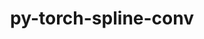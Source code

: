 ---
title: "py-torch-spline-conv"
layout: cache
categories: [package, develop]
meta: {"versions": ["1.2.2"], "compilers": ["apple-clang@=15.0.0", "gcc@=11.4.0"], "oss": ["ubuntu22.04", "ventura"], "platforms": ["darwin", "linux"], "targets": ["aarch64", "x86_64_v3"], "stacks": ["ml-darwin-aarch64-mps", "ml-linux-x86_64-cpu", "ml-linux-x86_64-cuda", "root"], "num_specs": 55, "num_specs_by_stack": {"ml-darwin-aarch64-mps": 7, "root": 55, "ml-linux-x86_64-cpu": 7, "ml-linux-x86_64-cuda": 7}}
spec_details: [{"hash": "q3yzz2ibs64q7sjzpynwikjje3skmyhi", "compiler": "apple-clang@=15.0.0", "versions": ["1.2.2"], "os": "ventura", "platform": "darwin", "target": "aarch64", "variants": ["build_system=python_pip"], "stacks": ["ml-darwin-aarch64-mps", "root"], "size": "-", "tarball": "https://binaries.spack.io/develop/build_cache/darwin-ventura-aarch64/apple-clang-15.0.0/py-torch-spline-conv-1.2.2/darwin-ventura-aarch64-apple-clang-15.0.0-py-torch-spline-conv-1.2.2-q3yzz2ibs64q7sjzpynwikjje3skmyhi.spack"}, {"hash": "fqjqtsv5jqfuramn3yemr5imgu4i74i4", "compiler": "apple-clang@=15.0.0", "versions": ["1.2.2"], "os": "ventura", "platform": "darwin", "target": "aarch64", "variants": ["build_system=python_pip"], "stacks": ["ml-darwin-aarch64-mps", "root"], "size": "-", "tarball": "https://binaries.spack.io/develop/build_cache/darwin-ventura-aarch64/apple-clang-15.0.0/py-torch-spline-conv-1.2.2/darwin-ventura-aarch64-apple-clang-15.0.0-py-torch-spline-conv-1.2.2-fqjqtsv5jqfuramn3yemr5imgu4i74i4.spack"}, {"hash": "x5p5wa3vzut7f25m26esuhhr3ouw2iiw", "compiler": "apple-clang@=15.0.0", "versions": ["1.2.2"], "os": "ventura", "platform": "darwin", "target": "aarch64", "variants": ["build_system=python_pip"], "stacks": ["root"], "size": "-", "tarball": "https://binaries.spack.io/develop/build_cache/darwin-ventura-aarch64/apple-clang-15.0.0/py-torch-spline-conv-1.2.2/darwin-ventura-aarch64-apple-clang-15.0.0-py-torch-spline-conv-1.2.2-x5p5wa3vzut7f25m26esuhhr3ouw2iiw.spack"}, {"hash": "bllucvraza3awkyfeea7vhefjo555md7", "compiler": "apple-clang@=15.0.0", "versions": ["1.2.2"], "os": "ventura", "platform": "darwin", "target": "aarch64", "variants": ["build_system=python_pip"], "stacks": ["ml-darwin-aarch64-mps", "root"], "size": "-", "tarball": "https://binaries.spack.io/develop/build_cache/darwin-ventura-aarch64/apple-clang-15.0.0/py-torch-spline-conv-1.2.2/darwin-ventura-aarch64-apple-clang-15.0.0-py-torch-spline-conv-1.2.2-bllucvraza3awkyfeea7vhefjo555md7.spack"}, {"hash": "otubtqbhqizravfhjzzdyexss2m4lwnk", "compiler": "apple-clang@=15.0.0", "versions": ["1.2.2"], "os": "ventura", "platform": "darwin", "target": "aarch64", "variants": ["build_system=python_pip"], "stacks": ["root"], "size": "-", "tarball": "https://binaries.spack.io/develop/build_cache/darwin-ventura-aarch64/apple-clang-15.0.0/py-torch-spline-conv-1.2.2/darwin-ventura-aarch64-apple-clang-15.0.0-py-torch-spline-conv-1.2.2-otubtqbhqizravfhjzzdyexss2m4lwnk.spack"}, {"hash": "5auc4o7dhfumabqa2ytglyfpryvrnqhc", "compiler": "apple-clang@=15.0.0", "versions": ["1.2.2"], "os": "ventura", "platform": "darwin", "target": "aarch64", "variants": ["build_system=python_pip"], "stacks": ["ml-darwin-aarch64-mps", "root"], "size": "-", "tarball": "https://binaries.spack.io/develop/build_cache/darwin-ventura-aarch64/apple-clang-15.0.0/py-torch-spline-conv-1.2.2/darwin-ventura-aarch64-apple-clang-15.0.0-py-torch-spline-conv-1.2.2-5auc4o7dhfumabqa2ytglyfpryvrnqhc.spack"}, {"hash": "mqubdqv7ddso4q5ouvqczzeqydm33mfz", "compiler": "apple-clang@=15.0.0", "versions": ["1.2.2"], "os": "ventura", "platform": "darwin", "target": "aarch64", "variants": ["build_system=python_pip"], "stacks": ["root"], "size": "-", "tarball": "https://binaries.spack.io/develop/build_cache/darwin-ventura-aarch64/apple-clang-15.0.0/py-torch-spline-conv-1.2.2/darwin-ventura-aarch64-apple-clang-15.0.0-py-torch-spline-conv-1.2.2-mqubdqv7ddso4q5ouvqczzeqydm33mfz.spack"}, {"hash": "vmied7yri46hfyhm4qgmpdcd4leebifq", "compiler": "apple-clang@=15.0.0", "versions": ["1.2.2"], "os": "ventura", "platform": "darwin", "target": "aarch64", "variants": ["build_system=python_pip"], "stacks": ["root"], "size": "-", "tarball": "https://binaries.spack.io/develop/build_cache/darwin-ventura-aarch64/apple-clang-15.0.0/py-torch-spline-conv-1.2.2/darwin-ventura-aarch64-apple-clang-15.0.0-py-torch-spline-conv-1.2.2-vmied7yri46hfyhm4qgmpdcd4leebifq.spack"}, {"hash": "zv7lpqswrwqkz75ek7vfjekcixk56cip", "compiler": "apple-clang@=15.0.0", "versions": ["1.2.2"], "os": "ventura", "platform": "darwin", "target": "aarch64", "variants": ["build_system=python_pip"], "stacks": ["root"], "size": "-", "tarball": "https://binaries.spack.io/develop/build_cache/darwin-ventura-aarch64/apple-clang-15.0.0/py-torch-spline-conv-1.2.2/darwin-ventura-aarch64-apple-clang-15.0.0-py-torch-spline-conv-1.2.2-zv7lpqswrwqkz75ek7vfjekcixk56cip.spack"}, {"hash": "l3gerqxr4tqwivse4elsvjw722gsl2lo", "compiler": "apple-clang@=15.0.0", "versions": ["1.2.2"], "os": "ventura", "platform": "darwin", "target": "aarch64", "variants": ["build_system=python_pip"], "stacks": ["ml-darwin-aarch64-mps", "root"], "size": "-", "tarball": "https://binaries.spack.io/develop/build_cache/darwin-ventura-aarch64/apple-clang-15.0.0/py-torch-spline-conv-1.2.2/darwin-ventura-aarch64-apple-clang-15.0.0-py-torch-spline-conv-1.2.2-l3gerqxr4tqwivse4elsvjw722gsl2lo.spack"}, {"hash": "3nmbpss5niortizkkjldqd4uuobgoqu6", "compiler": "apple-clang@=15.0.0", "versions": ["1.2.2"], "os": "ventura", "platform": "darwin", "target": "aarch64", "variants": ["build_system=python_pip"], "stacks": ["ml-darwin-aarch64-mps", "root"], "size": "-", "tarball": "https://binaries.spack.io/develop/build_cache/darwin-ventura-aarch64/apple-clang-15.0.0/py-torch-spline-conv-1.2.2/darwin-ventura-aarch64-apple-clang-15.0.0-py-torch-spline-conv-1.2.2-3nmbpss5niortizkkjldqd4uuobgoqu6.spack"}, {"hash": "fd5rpwoadghhpj7ko6jj4jdbequgyyeh", "compiler": "apple-clang@=15.0.0", "versions": ["1.2.2"], "os": "ventura", "platform": "darwin", "target": "aarch64", "variants": ["build_system=python_pip"], "stacks": ["ml-darwin-aarch64-mps", "root"], "size": "-", "tarball": "https://binaries.spack.io/develop/build_cache/darwin-ventura-aarch64/apple-clang-15.0.0/py-torch-spline-conv-1.2.2/darwin-ventura-aarch64-apple-clang-15.0.0-py-torch-spline-conv-1.2.2-fd5rpwoadghhpj7ko6jj4jdbequgyyeh.spack"}, {"hash": "h53khuuma4owsjttxhrss2blcg37ocsw", "compiler": "gcc@=11.4.0", "versions": ["1.2.2"], "os": "ubuntu22.04", "platform": "linux", "target": "x86_64_v3", "variants": ["build_system=python_pip"], "stacks": ["root"], "size": "-", "tarball": "https://binaries.spack.io/develop/build_cache/linux-ubuntu22.04-x86_64_v3/gcc-11.4.0/py-torch-spline-conv-1.2.2/linux-ubuntu22.04-x86_64_v3-gcc-11.4.0-py-torch-spline-conv-1.2.2-h53khuuma4owsjttxhrss2blcg37ocsw.spack"}, {"hash": "7ollxemhs4gsvjiv2tp4wor2bbnaraxh", "compiler": "gcc@=11.4.0", "versions": ["1.2.2"], "os": "ubuntu22.04", "platform": "linux", "target": "x86_64_v3", "variants": ["build_system=python_pip"], "stacks": ["ml-linux-x86_64-cpu", "root"], "size": "-", "tarball": "https://binaries.spack.io/develop/build_cache/linux-ubuntu22.04-x86_64_v3/gcc-11.4.0/py-torch-spline-conv-1.2.2/linux-ubuntu22.04-x86_64_v3-gcc-11.4.0-py-torch-spline-conv-1.2.2-7ollxemhs4gsvjiv2tp4wor2bbnaraxh.spack"}, {"hash": "a26thd435iaptmfcwul5nbyqllbmusgn", "compiler": "gcc@=11.4.0", "versions": ["1.2.2"], "os": "ubuntu22.04", "platform": "linux", "target": "x86_64_v3", "variants": ["build_system=python_pip"], "stacks": ["ml-linux-x86_64-cuda", "root"], "size": "-", "tarball": "https://binaries.spack.io/develop/build_cache/linux-ubuntu22.04-x86_64_v3/gcc-11.4.0/py-torch-spline-conv-1.2.2/linux-ubuntu22.04-x86_64_v3-gcc-11.4.0-py-torch-spline-conv-1.2.2-a26thd435iaptmfcwul5nbyqllbmusgn.spack"}, {"hash": "chwuzpojzgdslbc3twxqohv5wxj7qsrb", "compiler": "gcc@=11.4.0", "versions": ["1.2.2"], "os": "ubuntu22.04", "platform": "linux", "target": "x86_64_v3", "variants": ["build_system=python_pip"], "stacks": ["root"], "size": "-", "tarball": "https://binaries.spack.io/develop/build_cache/linux-ubuntu22.04-x86_64_v3/gcc-11.4.0/py-torch-spline-conv-1.2.2/linux-ubuntu22.04-x86_64_v3-gcc-11.4.0-py-torch-spline-conv-1.2.2-chwuzpojzgdslbc3twxqohv5wxj7qsrb.spack"}, {"hash": "djo2d4kei7zm4kistvkyjggct3jcvdmr", "compiler": "gcc@=11.4.0", "versions": ["1.2.2"], "os": "ubuntu22.04", "platform": "linux", "target": "x86_64_v3", "variants": ["build_system=python_pip"], "stacks": ["root"], "size": "-", "tarball": "https://binaries.spack.io/develop/build_cache/linux-ubuntu22.04-x86_64_v3/gcc-11.4.0/py-torch-spline-conv-1.2.2/linux-ubuntu22.04-x86_64_v3-gcc-11.4.0-py-torch-spline-conv-1.2.2-djo2d4kei7zm4kistvkyjggct3jcvdmr.spack"}, {"hash": "h5zpd2ljug3hwctagmiviznyfanfsueh", "compiler": "gcc@=11.4.0", "versions": ["1.2.2"], "os": "ubuntu22.04", "platform": "linux", "target": "x86_64_v3", "variants": ["build_system=python_pip"], "stacks": ["root"], "size": "-", "tarball": "https://binaries.spack.io/develop/build_cache/linux-ubuntu22.04-x86_64_v3/gcc-11.4.0/py-torch-spline-conv-1.2.2/linux-ubuntu22.04-x86_64_v3-gcc-11.4.0-py-torch-spline-conv-1.2.2-h5zpd2ljug3hwctagmiviznyfanfsueh.spack"}, {"hash": "bmg6iqfpxu47ruw67fcyxv573z4sq2mj", "compiler": "gcc@=11.4.0", "versions": ["1.2.2"], "os": "ubuntu22.04", "platform": "linux", "target": "x86_64_v3", "variants": ["build_system=python_pip"], "stacks": ["root"], "size": "-", "tarball": "https://binaries.spack.io/develop/build_cache/linux-ubuntu22.04-x86_64_v3/gcc-11.4.0/py-torch-spline-conv-1.2.2/linux-ubuntu22.04-x86_64_v3-gcc-11.4.0-py-torch-spline-conv-1.2.2-bmg6iqfpxu47ruw67fcyxv573z4sq2mj.spack"}, {"hash": "3ahlorakednyoqozltfozm3msqyzcqjy", "compiler": "gcc@=11.4.0", "versions": ["1.2.2"], "os": "ubuntu22.04", "platform": "linux", "target": "x86_64_v3", "variants": ["build_system=python_pip"], "stacks": ["root"], "size": "-", "tarball": "https://binaries.spack.io/develop/build_cache/linux-ubuntu22.04-x86_64_v3/gcc-11.4.0/py-torch-spline-conv-1.2.2/linux-ubuntu22.04-x86_64_v3-gcc-11.4.0-py-torch-spline-conv-1.2.2-3ahlorakednyoqozltfozm3msqyzcqjy.spack"}, {"hash": "3tj3jvewdxraafymxuhbaiodtodnrvit", "compiler": "gcc@=11.4.0", "versions": ["1.2.2"], "os": "ubuntu22.04", "platform": "linux", "target": "x86_64_v3", "variants": ["build_system=python_pip"], "stacks": ["root"], "size": "-", "tarball": "https://binaries.spack.io/develop/build_cache/linux-ubuntu22.04-x86_64_v3/gcc-11.4.0/py-torch-spline-conv-1.2.2/linux-ubuntu22.04-x86_64_v3-gcc-11.4.0-py-torch-spline-conv-1.2.2-3tj3jvewdxraafymxuhbaiodtodnrvit.spack"}, {"hash": "dpeku4jdfjbgkrtnohqu5ihsofqcn6cy", "compiler": "gcc@=11.4.0", "versions": ["1.2.2"], "os": "ubuntu22.04", "platform": "linux", "target": "x86_64_v3", "variants": ["build_system=python_pip"], "stacks": ["root"], "size": "-", "tarball": "https://binaries.spack.io/develop/build_cache/linux-ubuntu22.04-x86_64_v3/gcc-11.4.0/py-torch-spline-conv-1.2.2/linux-ubuntu22.04-x86_64_v3-gcc-11.4.0-py-torch-spline-conv-1.2.2-dpeku4jdfjbgkrtnohqu5ihsofqcn6cy.spack"}, {"hash": "cktgym4ocylivoaeczzoq5nvklqxyf7r", "compiler": "gcc@=11.4.0", "versions": ["1.2.2"], "os": "ubuntu22.04", "platform": "linux", "target": "x86_64_v3", "variants": ["build_system=python_pip"], "stacks": ["root"], "size": "-", "tarball": "https://binaries.spack.io/develop/build_cache/linux-ubuntu22.04-x86_64_v3/gcc-11.4.0/py-torch-spline-conv-1.2.2/linux-ubuntu22.04-x86_64_v3-gcc-11.4.0-py-torch-spline-conv-1.2.2-cktgym4ocylivoaeczzoq5nvklqxyf7r.spack"}, {"hash": "ekulsxoduba6u4n6yosbql2cge5cmnyx", "compiler": "gcc@=11.4.0", "versions": ["1.2.2"], "os": "ubuntu22.04", "platform": "linux", "target": "x86_64_v3", "variants": ["build_system=python_pip"], "stacks": ["ml-linux-x86_64-cpu", "root"], "size": "-", "tarball": "https://binaries.spack.io/develop/build_cache/linux-ubuntu22.04-x86_64_v3/gcc-11.4.0/py-torch-spline-conv-1.2.2/linux-ubuntu22.04-x86_64_v3-gcc-11.4.0-py-torch-spline-conv-1.2.2-ekulsxoduba6u4n6yosbql2cge5cmnyx.spack"}, {"hash": "3yt2csouodsvzmbjp5wmyspnnmcmugii", "compiler": "gcc@=11.4.0", "versions": ["1.2.2"], "os": "ubuntu22.04", "platform": "linux", "target": "x86_64_v3", "variants": ["build_system=python_pip"], "stacks": ["ml-linux-x86_64-cpu", "root"], "size": "-", "tarball": "https://binaries.spack.io/develop/build_cache/linux-ubuntu22.04-x86_64_v3/gcc-11.4.0/py-torch-spline-conv-1.2.2/linux-ubuntu22.04-x86_64_v3-gcc-11.4.0-py-torch-spline-conv-1.2.2-3yt2csouodsvzmbjp5wmyspnnmcmugii.spack"}, {"hash": "4wis3wyilmdsnibwwqeflpappnlvqhwz", "compiler": "gcc@=11.4.0", "versions": ["1.2.2"], "os": "ubuntu22.04", "platform": "linux", "target": "x86_64_v3", "variants": ["build_system=python_pip"], "stacks": ["ml-linux-x86_64-cuda", "root"], "size": "-", "tarball": "https://binaries.spack.io/develop/build_cache/linux-ubuntu22.04-x86_64_v3/gcc-11.4.0/py-torch-spline-conv-1.2.2/linux-ubuntu22.04-x86_64_v3-gcc-11.4.0-py-torch-spline-conv-1.2.2-4wis3wyilmdsnibwwqeflpappnlvqhwz.spack"}, {"hash": "5v6t6723zerjaky3ryzmpirb46vcprgr", "compiler": "gcc@=11.4.0", "versions": ["1.2.2"], "os": "ubuntu22.04", "platform": "linux", "target": "x86_64_v3", "variants": ["build_system=python_pip"], "stacks": ["ml-linux-x86_64-cuda", "root"], "size": "-", "tarball": "https://binaries.spack.io/develop/build_cache/linux-ubuntu22.04-x86_64_v3/gcc-11.4.0/py-torch-spline-conv-1.2.2/linux-ubuntu22.04-x86_64_v3-gcc-11.4.0-py-torch-spline-conv-1.2.2-5v6t6723zerjaky3ryzmpirb46vcprgr.spack"}, {"hash": "43atoqy2ivenagusc4uy2xkjzjvb4toh", "compiler": "gcc@=11.4.0", "versions": ["1.2.2"], "os": "ubuntu22.04", "platform": "linux", "target": "x86_64_v3", "variants": ["build_system=python_pip"], "stacks": ["root"], "size": "-", "tarball": "https://binaries.spack.io/develop/build_cache/linux-ubuntu22.04-x86_64_v3/gcc-11.4.0/py-torch-spline-conv-1.2.2/linux-ubuntu22.04-x86_64_v3-gcc-11.4.0-py-torch-spline-conv-1.2.2-43atoqy2ivenagusc4uy2xkjzjvb4toh.spack"}, {"hash": "4de4wzrbwmzcm5bsc6nciidkxfasxmjt", "compiler": "gcc@=11.4.0", "versions": ["1.2.2"], "os": "ubuntu22.04", "platform": "linux", "target": "x86_64_v3", "variants": ["build_system=python_pip"], "stacks": ["root"], "size": "-", "tarball": "https://binaries.spack.io/develop/build_cache/linux-ubuntu22.04-x86_64_v3/gcc-11.4.0/py-torch-spline-conv-1.2.2/linux-ubuntu22.04-x86_64_v3-gcc-11.4.0-py-torch-spline-conv-1.2.2-4de4wzrbwmzcm5bsc6nciidkxfasxmjt.spack"}, {"hash": "dxanbr3lblxzhdne2vjfhp24emxb6mx3", "compiler": "gcc@=11.4.0", "versions": ["1.2.2"], "os": "ubuntu22.04", "platform": "linux", "target": "x86_64_v3", "variants": ["build_system=python_pip"], "stacks": ["root"], "size": "-", "tarball": "https://binaries.spack.io/develop/build_cache/linux-ubuntu22.04-x86_64_v3/gcc-11.4.0/py-torch-spline-conv-1.2.2/linux-ubuntu22.04-x86_64_v3-gcc-11.4.0-py-torch-spline-conv-1.2.2-dxanbr3lblxzhdne2vjfhp24emxb6mx3.spack"}, {"hash": "aeagu4crcuvjpa5rotujux5bdyhwoxi6", "compiler": "gcc@=11.4.0", "versions": ["1.2.2"], "os": "ubuntu22.04", "platform": "linux", "target": "x86_64_v3", "variants": ["build_system=python_pip"], "stacks": ["root"], "size": "-", "tarball": "https://binaries.spack.io/develop/build_cache/linux-ubuntu22.04-x86_64_v3/gcc-11.4.0/py-torch-spline-conv-1.2.2/linux-ubuntu22.04-x86_64_v3-gcc-11.4.0-py-torch-spline-conv-1.2.2-aeagu4crcuvjpa5rotujux5bdyhwoxi6.spack"}, {"hash": "h6oouooagmwik5tq5fhwlyenvtdalblx", "compiler": "gcc@=11.4.0", "versions": ["1.2.2"], "os": "ubuntu22.04", "platform": "linux", "target": "x86_64_v3", "variants": ["build_system=python_pip"], "stacks": ["root"], "size": "-", "tarball": "https://binaries.spack.io/develop/build_cache/linux-ubuntu22.04-x86_64_v3/gcc-11.4.0/py-torch-spline-conv-1.2.2/linux-ubuntu22.04-x86_64_v3-gcc-11.4.0-py-torch-spline-conv-1.2.2-h6oouooagmwik5tq5fhwlyenvtdalblx.spack"}, {"hash": "5jwapk53iwm6sttbvrc66fmkr7327fks", "compiler": "gcc@=11.4.0", "versions": ["1.2.2"], "os": "ubuntu22.04", "platform": "linux", "target": "x86_64_v3", "variants": ["build_system=python_pip"], "stacks": ["ml-linux-x86_64-cuda", "root"], "size": "-", "tarball": "https://binaries.spack.io/develop/build_cache/linux-ubuntu22.04-x86_64_v3/gcc-11.4.0/py-torch-spline-conv-1.2.2/linux-ubuntu22.04-x86_64_v3-gcc-11.4.0-py-torch-spline-conv-1.2.2-5jwapk53iwm6sttbvrc66fmkr7327fks.spack"}, {"hash": "7jedxlsgsvpxcclrsrvl7dxfb4b2b7zg", "compiler": "gcc@=11.4.0", "versions": ["1.2.2"], "os": "ubuntu22.04", "platform": "linux", "target": "x86_64_v3", "variants": ["build_system=python_pip"], "stacks": ["ml-linux-x86_64-cpu", "root"], "size": "-", "tarball": "https://binaries.spack.io/develop/build_cache/linux-ubuntu22.04-x86_64_v3/gcc-11.4.0/py-torch-spline-conv-1.2.2/linux-ubuntu22.04-x86_64_v3-gcc-11.4.0-py-torch-spline-conv-1.2.2-7jedxlsgsvpxcclrsrvl7dxfb4b2b7zg.spack"}, {"hash": "aflibxmhzmlacnmku6gy34qmwjjzxqvy", "compiler": "gcc@=11.4.0", "versions": ["1.2.2"], "os": "ubuntu22.04", "platform": "linux", "target": "x86_64_v3", "variants": ["build_system=python_pip"], "stacks": ["root"], "size": "-", "tarball": "https://binaries.spack.io/develop/build_cache/linux-ubuntu22.04-x86_64_v3/gcc-11.4.0/py-torch-spline-conv-1.2.2/linux-ubuntu22.04-x86_64_v3-gcc-11.4.0-py-torch-spline-conv-1.2.2-aflibxmhzmlacnmku6gy34qmwjjzxqvy.spack"}, {"hash": "jd7mjunmyfs2rzaeje2w3ytsvy53peh3", "compiler": "gcc@=11.4.0", "versions": ["1.2.2"], "os": "ubuntu22.04", "platform": "linux", "target": "x86_64_v3", "variants": ["build_system=python_pip"], "stacks": ["root"], "size": "-", "tarball": "https://binaries.spack.io/develop/build_cache/linux-ubuntu22.04-x86_64_v3/gcc-11.4.0/py-torch-spline-conv-1.2.2/linux-ubuntu22.04-x86_64_v3-gcc-11.4.0-py-torch-spline-conv-1.2.2-jd7mjunmyfs2rzaeje2w3ytsvy53peh3.spack"}, {"hash": "jqnsjtuvrbjzmcxiskhaf6micl3rikv7", "compiler": "gcc@=11.4.0", "versions": ["1.2.2"], "os": "ubuntu22.04", "platform": "linux", "target": "x86_64_v3", "variants": ["build_system=python_pip"], "stacks": ["root"], "size": "-", "tarball": "https://binaries.spack.io/develop/build_cache/linux-ubuntu22.04-x86_64_v3/gcc-11.4.0/py-torch-spline-conv-1.2.2/linux-ubuntu22.04-x86_64_v3-gcc-11.4.0-py-torch-spline-conv-1.2.2-jqnsjtuvrbjzmcxiskhaf6micl3rikv7.spack"}, {"hash": "k4uij2odjyqcto2xflbvyiqxrdd4cd3l", "compiler": "gcc@=11.4.0", "versions": ["1.2.2"], "os": "ubuntu22.04", "platform": "linux", "target": "x86_64_v3", "variants": ["build_system=python_pip"], "stacks": ["root"], "size": "-", "tarball": "https://binaries.spack.io/develop/build_cache/linux-ubuntu22.04-x86_64_v3/gcc-11.4.0/py-torch-spline-conv-1.2.2/linux-ubuntu22.04-x86_64_v3-gcc-11.4.0-py-torch-spline-conv-1.2.2-k4uij2odjyqcto2xflbvyiqxrdd4cd3l.spack"}, {"hash": "lh7wx54i2mv7wshxbrdgi6rh47qdfxtw", "compiler": "gcc@=11.4.0", "versions": ["1.2.2"], "os": "ubuntu22.04", "platform": "linux", "target": "x86_64_v3", "variants": ["build_system=python_pip"], "stacks": ["root"], "size": "-", "tarball": "https://binaries.spack.io/develop/build_cache/linux-ubuntu22.04-x86_64_v3/gcc-11.4.0/py-torch-spline-conv-1.2.2/linux-ubuntu22.04-x86_64_v3-gcc-11.4.0-py-torch-spline-conv-1.2.2-lh7wx54i2mv7wshxbrdgi6rh47qdfxtw.spack"}, {"hash": "mn3a5maofi5cjlzqea3qbpvh6ebn3s2b", "compiler": "gcc@=11.4.0", "versions": ["1.2.2"], "os": "ubuntu22.04", "platform": "linux", "target": "x86_64_v3", "variants": ["build_system=python_pip"], "stacks": ["root"], "size": "-", "tarball": "https://binaries.spack.io/develop/build_cache/linux-ubuntu22.04-x86_64_v3/gcc-11.4.0/py-torch-spline-conv-1.2.2/linux-ubuntu22.04-x86_64_v3-gcc-11.4.0-py-torch-spline-conv-1.2.2-mn3a5maofi5cjlzqea3qbpvh6ebn3s2b.spack"}, {"hash": "vi4dahceviokmmq5dbet4fwtr4l6ozmg", "compiler": "gcc@=11.4.0", "versions": ["1.2.2"], "os": "ubuntu22.04", "platform": "linux", "target": "x86_64_v3", "variants": ["build_system=python_pip"], "stacks": ["ml-linux-x86_64-cuda", "root"], "size": "-", "tarball": "https://binaries.spack.io/develop/build_cache/linux-ubuntu22.04-x86_64_v3/gcc-11.4.0/py-torch-spline-conv-1.2.2/linux-ubuntu22.04-x86_64_v3-gcc-11.4.0-py-torch-spline-conv-1.2.2-vi4dahceviokmmq5dbet4fwtr4l6ozmg.spack"}, {"hash": "y3loyhwr3jmtrglmqbexhb2zdjuegcgn", "compiler": "gcc@=11.4.0", "versions": ["1.2.2"], "os": "ubuntu22.04", "platform": "linux", "target": "x86_64_v3", "variants": ["build_system=python_pip"], "stacks": ["ml-linux-x86_64-cuda", "root"], "size": "-", "tarball": "https://binaries.spack.io/develop/build_cache/linux-ubuntu22.04-x86_64_v3/gcc-11.4.0/py-torch-spline-conv-1.2.2/linux-ubuntu22.04-x86_64_v3-gcc-11.4.0-py-torch-spline-conv-1.2.2-y3loyhwr3jmtrglmqbexhb2zdjuegcgn.spack"}, {"hash": "pu3qsjzbxja73h4f6v2hnej2u5nf2dgz", "compiler": "gcc@=11.4.0", "versions": ["1.2.2"], "os": "ubuntu22.04", "platform": "linux", "target": "x86_64_v3", "variants": ["build_system=python_pip"], "stacks": ["ml-linux-x86_64-cpu", "root"], "size": "-", "tarball": "https://binaries.spack.io/develop/build_cache/linux-ubuntu22.04-x86_64_v3/gcc-11.4.0/py-torch-spline-conv-1.2.2/linux-ubuntu22.04-x86_64_v3-gcc-11.4.0-py-torch-spline-conv-1.2.2-pu3qsjzbxja73h4f6v2hnej2u5nf2dgz.spack"}, {"hash": "nsyg4l5g7r43mfqlyu642blcureb2wmy", "compiler": "gcc@=11.4.0", "versions": ["1.2.2"], "os": "ubuntu22.04", "platform": "linux", "target": "x86_64_v3", "variants": ["build_system=python_pip"], "stacks": ["root"], "size": "-", "tarball": "https://binaries.spack.io/develop/build_cache/linux-ubuntu22.04-x86_64_v3/gcc-11.4.0/py-torch-spline-conv-1.2.2/linux-ubuntu22.04-x86_64_v3-gcc-11.4.0-py-torch-spline-conv-1.2.2-nsyg4l5g7r43mfqlyu642blcureb2wmy.spack"}, {"hash": "pneq4t2ehofbxafptqspmqtut7rewfup", "compiler": "gcc@=11.4.0", "versions": ["1.2.2"], "os": "ubuntu22.04", "platform": "linux", "target": "x86_64_v3", "variants": ["build_system=python_pip"], "stacks": ["root"], "size": "-", "tarball": "https://binaries.spack.io/develop/build_cache/linux-ubuntu22.04-x86_64_v3/gcc-11.4.0/py-torch-spline-conv-1.2.2/linux-ubuntu22.04-x86_64_v3-gcc-11.4.0-py-torch-spline-conv-1.2.2-pneq4t2ehofbxafptqspmqtut7rewfup.spack"}, {"hash": "rdmhucixfvpouuflb2klfdajdwa5w3dl", "compiler": "gcc@=11.4.0", "versions": ["1.2.2"], "os": "ubuntu22.04", "platform": "linux", "target": "x86_64_v3", "variants": ["build_system=python_pip"], "stacks": ["root"], "size": "-", "tarball": "https://binaries.spack.io/develop/build_cache/linux-ubuntu22.04-x86_64_v3/gcc-11.4.0/py-torch-spline-conv-1.2.2/linux-ubuntu22.04-x86_64_v3-gcc-11.4.0-py-torch-spline-conv-1.2.2-rdmhucixfvpouuflb2klfdajdwa5w3dl.spack"}, {"hash": "yhphe2w5bx2uscmt3466bzdc4kw5ee57", "compiler": "gcc@=11.4.0", "versions": ["1.2.2"], "os": "ubuntu22.04", "platform": "linux", "target": "x86_64_v3", "variants": ["build_system=python_pip"], "stacks": ["root"], "size": "-", "tarball": "https://binaries.spack.io/develop/build_cache/linux-ubuntu22.04-x86_64_v3/gcc-11.4.0/py-torch-spline-conv-1.2.2/linux-ubuntu22.04-x86_64_v3-gcc-11.4.0-py-torch-spline-conv-1.2.2-yhphe2w5bx2uscmt3466bzdc4kw5ee57.spack"}, {"hash": "ondotqhk4vsbxfv5b2j5fjrwaqfeegzs", "compiler": "gcc@=11.4.0", "versions": ["1.2.2"], "os": "ubuntu22.04", "platform": "linux", "target": "x86_64_v3", "variants": ["build_system=python_pip"], "stacks": ["ml-linux-x86_64-cpu", "root"], "size": "-", "tarball": "https://binaries.spack.io/develop/build_cache/linux-ubuntu22.04-x86_64_v3/gcc-11.4.0/py-torch-spline-conv-1.2.2/linux-ubuntu22.04-x86_64_v3-gcc-11.4.0-py-torch-spline-conv-1.2.2-ondotqhk4vsbxfv5b2j5fjrwaqfeegzs.spack"}, {"hash": "tlvoshnfzobqeils7dekyzrmufultgjo", "compiler": "gcc@=11.4.0", "versions": ["1.2.2"], "os": "ubuntu22.04", "platform": "linux", "target": "x86_64_v3", "variants": ["build_system=python_pip"], "stacks": ["root"], "size": "-", "tarball": "https://binaries.spack.io/develop/build_cache/linux-ubuntu22.04-x86_64_v3/gcc-11.4.0/py-torch-spline-conv-1.2.2/linux-ubuntu22.04-x86_64_v3-gcc-11.4.0-py-torch-spline-conv-1.2.2-tlvoshnfzobqeils7dekyzrmufultgjo.spack"}, {"hash": "nj5utq5ro5cr64zq7tk22p6kjbtbicvs", "compiler": "gcc@=11.4.0", "versions": ["1.2.2"], "os": "ubuntu22.04", "platform": "linux", "target": "x86_64_v3", "variants": ["build_system=python_pip"], "stacks": ["root"], "size": "-", "tarball": "https://binaries.spack.io/develop/build_cache/linux-ubuntu22.04-x86_64_v3/gcc-11.4.0/py-torch-spline-conv-1.2.2/linux-ubuntu22.04-x86_64_v3-gcc-11.4.0-py-torch-spline-conv-1.2.2-nj5utq5ro5cr64zq7tk22p6kjbtbicvs.spack"}, {"hash": "yg3petpbtejrls2irxsdeey5winre3og", "compiler": "gcc@=11.4.0", "versions": ["1.2.2"], "os": "ubuntu22.04", "platform": "linux", "target": "x86_64_v3", "variants": ["build_system=python_pip"], "stacks": ["ml-linux-x86_64-cuda", "root"], "size": "-", "tarball": "https://binaries.spack.io/develop/build_cache/linux-ubuntu22.04-x86_64_v3/gcc-11.4.0/py-torch-spline-conv-1.2.2/linux-ubuntu22.04-x86_64_v3-gcc-11.4.0-py-torch-spline-conv-1.2.2-yg3petpbtejrls2irxsdeey5winre3og.spack"}, {"hash": "s2tjseocsqk57nsx4gyvz5p6divrxnud", "compiler": "gcc@=11.4.0", "versions": ["1.2.2"], "os": "ubuntu22.04", "platform": "linux", "target": "x86_64_v3", "variants": ["build_system=python_pip"], "stacks": ["root"], "size": "-", "tarball": "https://binaries.spack.io/develop/build_cache/linux-ubuntu22.04-x86_64_v3/gcc-11.4.0/py-torch-spline-conv-1.2.2/linux-ubuntu22.04-x86_64_v3-gcc-11.4.0-py-torch-spline-conv-1.2.2-s2tjseocsqk57nsx4gyvz5p6divrxnud.spack"}, {"hash": "vjfauis2l4ackcubsumoq6ydyz22focl", "compiler": "gcc@=11.4.0", "versions": ["1.2.2"], "os": "ubuntu22.04", "platform": "linux", "target": "x86_64_v3", "variants": ["build_system=python_pip"], "stacks": ["root"], "size": "-", "tarball": "https://binaries.spack.io/develop/build_cache/linux-ubuntu22.04-x86_64_v3/gcc-11.4.0/py-torch-spline-conv-1.2.2/linux-ubuntu22.04-x86_64_v3-gcc-11.4.0-py-torch-spline-conv-1.2.2-vjfauis2l4ackcubsumoq6ydyz22focl.spack"}, {"hash": "v7dizqunkdoteroxypzhralcorymmcoi", "compiler": "gcc@=11.4.0", "versions": ["1.2.2"], "os": "ubuntu22.04", "platform": "linux", "target": "x86_64_v3", "variants": ["build_system=python_pip"], "stacks": ["root"], "size": "-", "tarball": "https://binaries.spack.io/develop/build_cache/linux-ubuntu22.04-x86_64_v3/gcc-11.4.0/py-torch-spline-conv-1.2.2/linux-ubuntu22.04-x86_64_v3-gcc-11.4.0-py-torch-spline-conv-1.2.2-v7dizqunkdoteroxypzhralcorymmcoi.spack"}, {"hash": "vjpcqonnatzmsw4c6feetsnsex2kpqgb", "compiler": "gcc@=11.4.0", "versions": ["1.2.2"], "os": "ubuntu22.04", "platform": "linux", "target": "x86_64_v3", "variants": ["build_system=python_pip"], "stacks": ["ml-linux-x86_64-cpu", "root"], "size": "-", "tarball": "https://binaries.spack.io/develop/build_cache/linux-ubuntu22.04-x86_64_v3/gcc-11.4.0/py-torch-spline-conv-1.2.2/linux-ubuntu22.04-x86_64_v3-gcc-11.4.0-py-torch-spline-conv-1.2.2-vjpcqonnatzmsw4c6feetsnsex2kpqgb.spack"}]
---